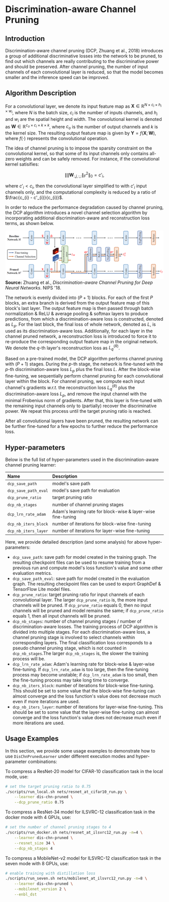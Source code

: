 # Discrimination-aware Channel Pruning

## Introduction

Discrimination-aware channel pruning (DCP, Zhuang et al., 2018) introduces a group of additional discriminative losses into the network to be pruned, to find out which channels are really contributing to the discriminative power and should be preserved. After channel pruning, the number of input channels of each convolutional layer is reduced, so that the model becomes smaller and the inference speed can be improved.

## Algorithm Description

For a convolutional layer, we denote its input feature map as $\mathbf{X} \in \mathbb{R}^{N \times c_{i} \times h_{i} \times w_{i}}$, where $N$ is the batch size, $c_{i}$ is the number of inputs channels, and $h_{i}$ and $w_{i}$ are the spatial height and width. The convolutional kernel is denoted as $\mathbf{W} \in \mathbb{R}^{c_{o} \times c_{i} \times k \times k}$, where $c_{o}$ is the number of output channels and $k$ is the kernel size. The resulting output feature map is given by $\mathbf{Y} = f \left( \mathbf{X}; \mathbf{W} \right)$, where $f \left( \cdot \right)$ represents the convolutional operation.

The idea of channel pruning is to impose the sparsity constraint on the convolutional kernel, so that some of its input channels only contains all-zero weights and can be safely removed. For instance, if the convolutional kernel satisifies:

$$
\left\| \left\| \mathbf{W}_{:, j, :, :} \right\|_{F}^{2} \right\|_{0} = c'_{i},
$$

where $c'_{i} \lt c_{i}$, then the convolutional layer simplified to with $c'_{i}$ input channels only, and the computational complexity is reduced by a ratio of $\frac{c_{i} - c'_{i}}{c_{i}}$.

In order to reduce the performance degradation caused by channel pruning, the DCP algorithm introduces a novel channel selection algorithm by incorporating additional discrimination-aware and reconstruction loss terms, as shown below.

![DCP Learner](pics/dcp_learner.png)
**Source:** Zhuang et al., *Discrimination-aware Channel Pruning for Deep Neural Networks*. NIPS '18.

The network is evenly divided into $\left( P + 1 \right)$ blocks. For each of the first $P$ blocks, an extra branch is derived from the output feature map of this block's last layer. The output feature map is then passed through batch normalization & ReLU & average pooling & softmax layers to produce predictions, from which a discrimination-aware loss is constructed, denoted as $L_{p}$. For the last block, the final loss of whole network, denoted as $L$, is used as its discrimination-aware loss. Additionally, for each layer in the channel pruned network, a reconstruction loss is introduced to force it to re-produce the corresponding output feature map in the original network. We denote the $q$-th layer's reconstruction loss as $L_{q}^{( R )}$.

Based on a pre-trained model, the DCP algorithm performs channel pruning with $\left( P + 1 \right)$ stages. During the $p$-th stage, the network is fine-tuned with the $p$-th discrimination-aware loss $L_{p}$ plus the final loss $L$. After the block-wise fine-tuning, we sequentially perform channel pruning for each convolutional layer within the block. For channel pruning, we compute each input channel's gradients *w.r.t.* the reconstruction loss $L_{q}^{( R )}$ plus the discrimination-aware loss $L_{p}$, and remove the input channel with the minimal Frobenius norm of gradients. After that, this layer is fine-tuned with the remaining input channels only to (partially) recover the discriminative power. We repeat this process until the target pruning ratio is reached.

After all convolutional layers have been pruned, the resulting network can be further fine-tuned for a few epochs to further reduce the performance loss.

## Hyper-parameters

Below is the full list of hyper-parameters used in the discrimination-aware channel pruning learner:

| Name | Description |
|:-----|:------------|
| `dcp_save_path`      | model's save path |
| `dcp_save_path_eval` | model's save path for evaluation |
| `dcp_prune_ratio`    | target pruning ratio |
| `dcp_nb_stages`      | number of channel pruning stages |
| `dcp_lrn_rate_adam`  | Adam's learning rate for block-wise & layer-wise fine-tuning |
| `dcp_nb_iters_block` | number of iterations for block-wise fine-tuning |
| `dcp_nb_iters_layer` | number of iterations for layer-wise fine-tuning |

Here, we provide detailed description (and some analysis) for above hyper-parameters:

* `dcp_save_path`: save path for model created in the training graph. The resulting checkpoint files can be used to resume training from a previous run and compute model's loss function's value and some other evaluation metrics.
* `dcp_save_path_eval`: save path for model created in the evaluation graph. The resulting checkpoint files can be used to export GraphDef & TensorFlow Lite model files.
* `dcp_prune_ratio`: target pruning ratio for input channels of each convolutional layer. The larger `dcp_prune_ratio` is, the more input channels will be pruned. If `dcp_prune_ratio` equals 0, then no input channels will be pruned and model remains the same; if `dcp_prune_ratio` equals 1, then all input channels will be pruned.
* `dcp_nb_stages`: number of channel pruning stages / number of discrimination-aware losses. The training process of DCP algorithm is divided into multiple stages. For each discrimination-aware loss, a channel pruning stage is involved to select channels within corresponding layers. The final classification loss corresponds to a pseudo channel pruning stage, which is not counted in `dcp_nb_stages`.The larger `dcp_nb_stages` is, the slower the training process will be.
* `dcp_lrn_rate_adam`: Adam's learning rate for block-wise & layer-wise fine-tuning. If `dcp_lrn_rate_adam` is too large, then the fine-tuning process may become unstable; if `dcp_lrn_rate_adam` is too small, then the fine-tuning process may take long time to converge.
* `dcp_nb_iters_block`: number of iterations for block-wise fine-tuning. This should be set to some value that the block-wise fine-tuning can almost converge and the loss function's value does not decrease much even if more iterations are used.
* `dcp_nb_iters_layer`: number of iterations for layer-wise fine-tuning. This should be set to some value that the layer-wise fine-tuning can almost converge and the loss function's value does not decrease much even if more iterations are used.

## Usage Examples

In this section, we provide some usage examples to demonstrate how to use `DisChnPrunedLearner` under different execution modes and hyper-parameter combinations:

To compress a ResNet-20 model for CIFAR-10 classification task in the local mode, use:

``` bash
# set the target pruning ratio to 0.75
./scripts/run_local.sh nets/resnet_at_cifar10_run.py \
    --learner dis-chn-pruned \
    --dcp_prune_ratio 0.75
```

To compress a ResNet-34 model for ILSVRC-12 classification task in the docker mode with 4 GPUs, use:

``` bash
# set the number of channel pruning stages to 4
./scripts/run_docker.sh nets/resnet_at_ilsvrc12_run.py -n=4 \
    --learner dis-chn-pruned \
    --resnet_size 34 \
    --dcp_nb_stages 4
```

To compress a MobileNet-v2 model for ILSVRC-12 classification task in the seven mode with 8 GPUs, use:

``` bash
# enable training with distillation loss
./scripts/run_seven.sh nets/mobilenet_at_ilsvrc12_run.py -n=8 \
    --learner dis-chn-pruned \
    --mobilenet_version 2 \
    --enbl_dst
```
